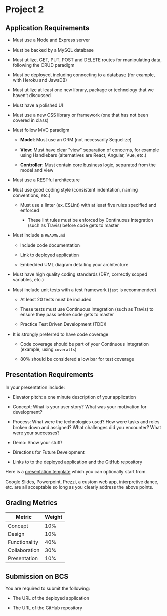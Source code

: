 # Project 2

## Application Requirements

- Must use a Node and Express server

- Must be backed by a MySQL database

- Must utilize, GET, PUT, POST and DELETE routes for manipulating data, following the CRUD paradigm

- Must be deployed, including connecting to a database (for example, with Heroku and JawsDB)

- Must utilize at least one new library, package or technology that we haven’t discussed

- Must have a polished UI

- Must use a new CSS library or framework (one that has not been covered in class)

- Must follow MVC paradigm

  - **Model**: Must use an ORM (not necessarily Sequelize)

  - **View**: Must have clear "view" separation of concerns, for example using Handlebars (alternatives are React, Angular, Vue, etc.)

  - **Controller**: Must contain core business logic, separated from the model and view

- Must use a RESTful architecture

- Must use good coding style (consistent indentation, naming conventions, etc.)

  - Must use a linter (ex. ESLint) with at least five rules specified and enforced

    - These lint rules must be enforced by Continuous Integration (such as Travis) before code gets to master

- Must include a `README.md`

  - Include code documentation

  - Link to deployed application

  - Embedded UML diagram detailing your architecture

- Must have high quality coding standards (DRY, correctly scoped variables, etc.)

- Must include unit tests with a test framework (`jest` is recommended)

  - At least 20 tests must be included

  - These tests must use Continuous Integration (such as Travis) to ensure they pass before code gets to master

  - Practice Test Driven Development (TDD)!

- It is strongly preferred to have code coverage

  - Code coverage should be part of your Continuous Integration (example, using `coveralls`)

  - 80% should be considered a low bar for test coverage

## Presentation Requirements

In your presentation include:

- Elevator pitch: a one minute description of your application

- Concept: What is your user story? What was your motivation for development?

- Process: What were the technologies used? How were tasks and roles broken down and assigned? What challenges did you encounter? What were your successes?

- Demo: Show your stuff!

- Directions for Future Development

- Links to to the deployed application and the GitHub repository

Here is a [presentation template](https://docs.google.com/presentation/d/1_u8TKy5zW5UlrVQVnyDEZ0unGI2tjQPDEpA0FNuBKAw/edit?usp=sharing) which you can optionally start from.

Google Slides, Powerpoint, Prezzi, a custom web app, interpretive dance, etc. are all acceptable so long as you clearly address the above points.

## Grading Metrics

| Metric        | Weight |
| ------------- | ------ |
| Concept       | 10%    |
| Design        | 10%    |
| Functionality | 40%    |
| Collaboration | 30%    |
| Presentation  | 10%    |

## Submission on BCS

You are required to submit the following:

- The URL of the deployed application

- The URL of the GitHub repository

